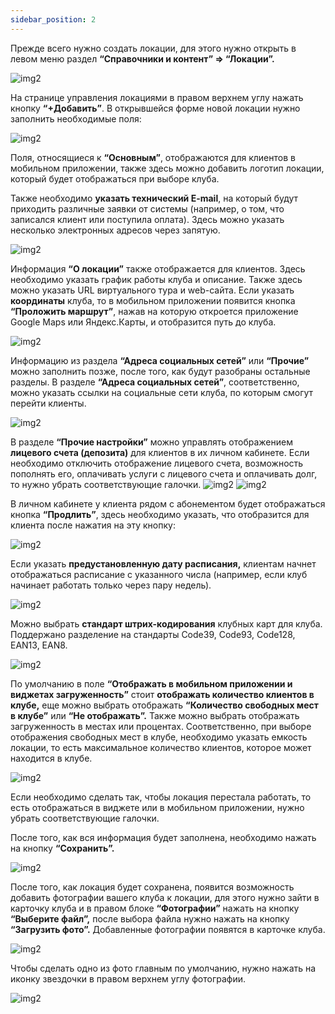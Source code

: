 ```yaml
---
sidebar_position: 2
---
```


Прежде всего нужно создать локации, для этого нужно открыть в левом меню раздел **“Справочники и контент” => “Локации”.**

![img2](./img_2/локация/Справочники%20и%20контент.png)

На странице управления локациями в правом верхнем углу нажать кнопку **“+Добавить”**. В открывшейся форме новой локации нужно заполнить необходимые поля: 

![img2](./img_2/локация/добавить%20справочники.png)

Поля, относящиеся к **“Основным”**, отображаются для клиентов в мобильном приложении, также здесь можно добавить логотип локации, который будет отображаться при выборе клуба. 

Также необходимо **указать технический E-mail**, на который будут приходить различные заявки от системы (например, о том, что записался клиент или поступила оплата). Здесь можно указать несколько электронных адресов через запятую.

![img2](./img_2/локация/технический%20E-mail.png)


Информация **“О локации”** также отображается для клиентов. Здесь необходимо указать график работы клуба и описание. Также здесь можно указать URL виртуального тура и web-сайта. Если указать **координаты** клуба, то в мобильном приложении появится кнопка **“Проложить маршрут”**, нажав на которую откроется приложение Google Maps или Яндекс.Карты, и отобразится путь до клуба. 

![img2](./img_2/локация/о%20локации.png)


Информацию из раздела **“Адреса социальных сетей”** или **“Прочие”**  можно заполнить позже, после того, как будут разобраны остальные разделы. 
В разделе **“Адреса социальных сетей”**, соответственно, можно указать ссылки на социальные сети клуба, по которым смогут перейти клиенты. 

![img2](./img_2/локация/адреса%20социальных%20сетей.png)


В разделе **“Прочие настройки”** можно управлять отображением **лицевого счета (депозита)** для клиентов в их личном кабинете. Если необходимо отключить отображение лицевого счета, возможность пополнять его, оплачивать услуги с лицевого счета и оплачивать долг, то нужно убрать соответствующие галочки.
![img2](./img_2/локация/прочие%20настройки%201.png)
![img2](./img_2/локация/прочие%20настройки.png)


В личном кабинете у клиента рядом с абонементом будет отображаться кнопка **“Продлить”**, здесь необходимо указать, что отобразится для клиента после нажатия на эту кнопку:

![img2](./img_2/локация/продлить.png)

Если указать **предустановленную дату расписания,** клиентам начнет отображаться расписание с указанного числа (например, если клуб начинает работать только через пару недель). 

![img2](./img_2/локация/предустановленную%20дату%20расписания.png)

Можно выбрать **стандарт штрих-кодирования** клубных карт для клуба. Поддержано разделение на стандарты Code39, Code93, Code128, EAN13, EAN8.

![img2](./img_2/локация/стандарт%20штрих-кодирования.png)

По умолчанию в поле **“Отображать в мобильном приложении и виджетах загруженность”** стоит **отображать количество клиентов в клубе,** еще можно выбрать отображать **“Количество свободных мест в клубе”** или **“Не отображать”.** 
Также можно выбрать отображать загруженность в местах или процентах. Соответственно, при выборе отображения свободных мест в клубе, необходимо указать емкость локации, то есть максимальное количество клиентов, которое может находится в клубе. 

![img2](./img_2/локация/Отображать%20в%20мобильном%20приложении.png)

Если необходимо сделать так, чтобы локация перестала работать, то есть отображаться в виджете или в мобильном приложении, нужно убрать соответствующие галочки. 

После того, как вся информация будет заполнена, необходимо нажать на кнопку **“Сохранить”.**

![img2](./img_2/локация/схранить.png)

После того, как локация будет сохранена, появится возможность добавить фотографии вашего клуба к локации, для этого нужно зайти в карточку клуба и в правом блоке **“Фотографии”** нажать на кнопку **“Выберите файл”,** после выбора файла нужно нажать на кнопку **“Загрузить фото”.** Добавленные фотографии появятся в карточке клуба.

![img2](./img_2/локация/фотография.png)

Чтобы сделать одно из фото главным по умолчанию, нужно нажать на иконку звездочки в правом верхнем углу фотографии. 

![img2](./img_2/локация/фото%202.png)

